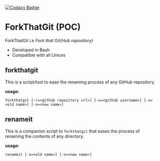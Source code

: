 [![Codacy Badge](https://api.codacy.com/project/badge/Grade/e8806bde83914012bcc160d192763fcc)](https://app.codacy.com/gh/johanremilien/ForkThatGit?utm_source=github.com&utm_medium=referral&utm_content=johanremilien/ForkThatGit&utm_campaign=Badge_Grade_Settings)

# ForkThatGit (POC)

ForkThatGit i.e _Fork that Git(Hub repository)_

- Developed in Bash
- Compatible with all Unices

## forkthatgit
This is a script/tool to ease the renaming process of any GitHub repository.

**usage:**

`forkthatgit [-r=<github repository url>] [-u=<github username>] [-o=<old name>] [-n=<new name>]`

## renameit
This is a companion script to `forkthatgit` that eases the process of renaming the contents of any directory.

**usage:**

`renameit [-o=<old name>] [-n=<new name>]`
